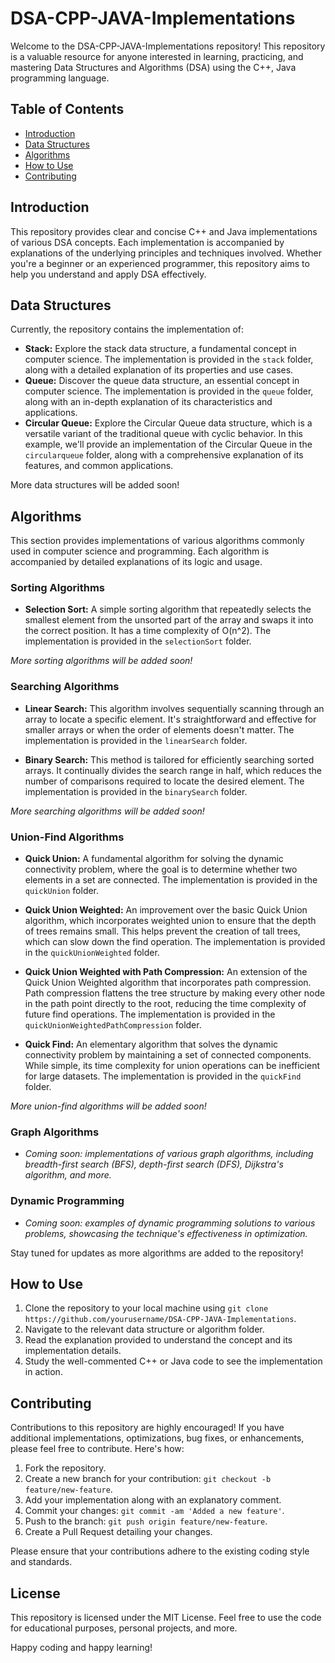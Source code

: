 # DSA-CPP-JAVA-Implementations

Welcome to the DSA-CPP-JAVA-Implementations repository! This repository is a valuable resource for anyone interested in learning, practicing, and mastering Data Structures and Algorithms (DSA) using the C++, Java programming language.

## Table of Contents

- [Introduction](#introduction)
- [Data Structures](#data-structures)
- [Algorithms](#algorithms)
- [How to Use](#how-to-use)
- [Contributing](#contributing)

## Introduction

This repository provides clear and concise C++ and Java implementations of various DSA concepts. Each implementation is accompanied by explanations of the underlying principles and techniques involved. Whether you're a beginner or an experienced programmer, this repository aims to help you understand and apply DSA effectively.

## Data Structures

Currently, the repository contains the implementation of:

- **Stack:** Explore the stack data structure, a fundamental concept in computer science. The implementation is provided in the `stack` folder, along with a detailed explanation of its properties and use cases.
- **Queue:** Discover the queue data structure, an essential concept in computer science. The implementation is provided in the `queue` folder, along with an in-depth explanation of its characteristics and applications.
- **Circular Queue:** Explore the Circular Queue data structure, which is a versatile variant of the traditional queue with cyclic behavior. In this example, we'll provide an implementation of the Circular Queue in the `circularqueue` folder, along with a comprehensive explanation of its features, and common applications.


More data structures will be added soon!

## Algorithms

This section provides implementations of various algorithms commonly used in computer science and programming. Each algorithm is accompanied by detailed explanations of its logic and usage.

### Sorting Algorithms

- **Selection Sort:** A simple sorting algorithm that repeatedly selects the smallest element from the unsorted part of the array and swaps it into the correct position. It has a time complexity of O(n^2). The implementation is provided in the `selectionSort` folder.

*More sorting algorithms will be added soon!*

### Searching Algorithms

- **Linear Search:** This algorithm involves sequentially scanning through an array to locate a specific element. It's straightforward and effective for smaller arrays or when the order of elements doesn't matter. The implementation is provided in the `linearSearch` folder.

- **Binary Search:** This method is tailored for efficiently searching sorted arrays. It continually divides the search range in half, which reduces the number of comparisons required to locate the desired element. The implementation is provided in the `binarySearch` folder.

*More searching algorithms will be added soon!*

### Union-Find Algorithms

- **Quick Union:** A fundamental algorithm for solving the dynamic connectivity problem, where the goal is to determine whether two elements in a set are connected. The implementation is provided in the `quickUnion` folder.

- **Quick Union Weighted:** An improvement over the basic Quick Union algorithm, which incorporates weighted union to ensure that the depth of trees remains small. This helps prevent the creation of tall trees, which can slow down the find operation. The implementation is provided in the `quickUnionWeighted` folder.

- **Quick Union Weighted with Path Compression:** An extension of the Quick Union Weighted algorithm that incorporates path compression. Path compression flattens the tree structure by making every other node in the path point directly to the root, reducing the time complexity of future find operations. The implementation is provided in the `quickUnionWeightedPathCompression` folder.

- **Quick Find:** An elementary algorithm that solves the dynamic connectivity problem by maintaining a set of connected components. While simple, its time complexity for union operations can be inefficient for large datasets. The implementation is provided in the `quickFind` folder.

*More union-find algorithms will be added soon!*

### Graph Algorithms

- *Coming soon: implementations of various graph algorithms, including breadth-first search (BFS), depth-first search (DFS), Dijkstra's algorithm, and more.*

### Dynamic Programming

- *Coming soon: examples of dynamic programming solutions to various problems, showcasing the technique's effectiveness in optimization.*

Stay tuned for updates as more algorithms are added to the repository!


## How to Use

1. Clone the repository to your local machine using `git clone https://github.com/yourusername/DSA-CPP-JAVA-Implementations`.
2. Navigate to the relevant data structure or algorithm folder.
3. Read the explanation provided to understand the concept and its implementation details.
4. Study the well-commented C++ or Java code to see the implementation in action.

## Contributing

Contributions to this repository are highly encouraged! If you have additional implementations, optimizations, bug fixes, or enhancements, please feel free to contribute. Here's how:

1. Fork the repository.
2. Create a new branch for your contribution: `git checkout -b feature/new-feature`.
3. Add your implementation along with an explanatory comment.
4. Commit your changes: `git commit -am 'Added a new feature'`.
5. Push to the branch: `git push origin feature/new-feature`.
6. Create a Pull Request detailing your changes.

Please ensure that your contributions adhere to the existing coding style and standards.

## License

This repository is licensed under the MIT License. Feel free to use the code for educational purposes, personal projects, and more.

Happy coding and happy learning!
